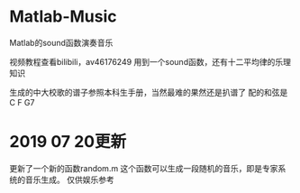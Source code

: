 # Matlab-Music
Matlab的sound函数演奏音乐

视频教程查看bilibili，av46176249
用到一个sound函数，还有十二平均律的乐理知识

生成的中大校歌的谱子参照本科生手册，当然最难的果然还是扒谱了
配的和弦是C F G7

# 2019 07 20更新
更新了一个新的函数random.m
这个函数可以生成一段随机的音乐，即是专家系统的音乐生成。
仅供娱乐参考
